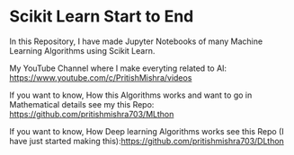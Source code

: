 # Scikit Learn Start to End

In this Repository, I have made Jupyter Notebooks of many Machine Learning Algorithms using Scikit Learn. 

My YouTube Channel where I make everyting related to AI: https://www.youtube.com/c/PritishMishra/videos

If you want to know, How this Algorithms works and want to go in Mathematical details see my this Repo: https://github.com/pritishmishra703/MLthon

If you want to know, How Deep learning Algorithms works see this Repo (I have just started making this):https://github.com/pritishmishra703/DLthon
